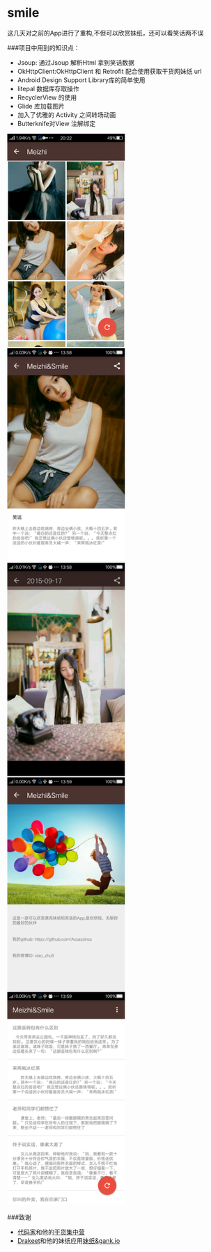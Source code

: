 # smile

这几天对之前的App进行了重构,不但可以欣赏妹纸，还可以看笑话两不误

###项目中用到的知识点：
   * Jsoup: 通过Jsoup 解析Html 拿到笑话数据
   * OkHttpClient:OkHttpClient 和 Retrofit 配合使用获取干货网妹纸 url
   * Android Design Support Library库的简单使用
   * litepal 数据库存取操作
   * RecyclerView 的使用
   * Glide 库加载图片
   * 加入了优雅的 Activity 之间转场动画
   * Butterknife对View 注解绑定
   

<img src="/screenshots/Screenshot_2015-09-18-20-22-50-490.png" alt="screenshot" title="screenshot" width="270" height="490" /> <img src="/screenshots/Screenshot_2015-09-19-13-58-46-523.png" alt="screenshot" title="screenshot" width="270" height="490" />
<img src="/screenshots/Screenshot_2015-09-19-13-58-57-877.png" alt="screenshot" title="screenshot" width="270" height="490" />
<img src="/screenshots/Screenshot_2015-09-19-13-59-04-495.png" alt="screenshot" title="screenshot" width="270" height="490" />
<img src="/screenshots/Screenshot_2015-09-19-13-59-51-28.png" alt="screenshot" title="screenshot" width="270" height="490" />

###致谢
* [代码家](http://blog.daimajia.com/)和他的[干货集中营](http://gank.io/)<br>
* [Drakeet](http://drakeet.me/)和他的妹纸应用[妹纸&gank.io](https://github.com/drakeet/Meizhi)
